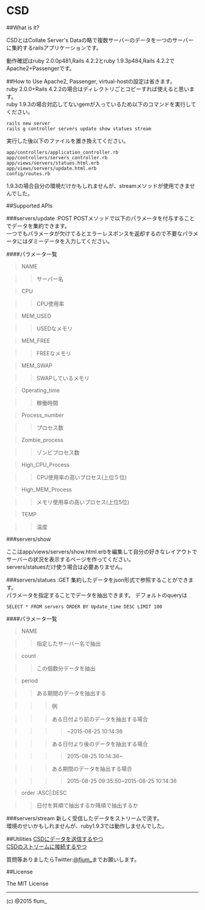 CSD
===========

##What is it?

CSDとはCollate Server's Dataの略で複数サーバーのデータを一つのサーバーに集約するrailsアプリケーションです。  

動作確認はruby 2.0.0p481,Rails 4.2.2とruby 1.9.3p484,Rails 4.2.2でApache2+Passengerです。

##How to Use
Apache2, Passenger, virtual-hostの設定は省きます。  
ruby 2.0.0+Rails 4.2.2の場合はディレクトリごとコピーすれば使えると思います。  
ruby 1.9.3の場合対応してないgemが入っているため以下のコマンドを実行してください。  

```
rails new server  
rails g controller servers update show statues stream  
```

実行した後以下のファイルを置き換えてください。  

```
app/controllers/application_controller.rb  
app/controllers/servers_controller.rb  
app/views/servers/statues.html.erb  
app/views/servers/update.html.erb  
config/routes.rb  
```

1.9.3の場合自分の環境だけかもしれませんが、streamメソッドが使用できませんでした。  

##Supported APIs

###servers/update :POST
POSTメソッドで以下のパラメータを付与することでデータを集約できます。  
一つでもパラメータが欠けてるとエラーレスポンスを返却するので不要なパラメータにはダミーデータを入力してください。  


####パラメータ一覧

>NAME  

>>サーバー名

>CPU  

>>CPU使用率

>MEM_USED

>>USEDなメモリ
  
>MEM_FREE  

>>FREEなメモリ

>MEM_SWAP  

>>SWAPしているメモリ

>Operating_time  

>>稼働時間 

>Process_number  

>>プロセス数

>Zombie_process  

>>ゾンビプロセス数

>High_CPU_Process  

>>CPU使用率の高いプロセス(上位５位)

>High_MEM_Process 

>>メモリ使用率の高いプロセス(上位5位)
 
>TEMP  

>>温度

###servers/show

ここはapp/views/servers/show.html.erbを編集して自分の好きなレイアウトでサーバーの状況を表示するページを作ってください。  
servers/statuesだけ使う場合は必要ありません。  

###servers/statues :GET
集約したデータをjson形式で参照することができます。  
パラメータを指定することでデータを抽出できます。
デフォルトのqueryは  

```
SELECT * FROM servers ORDER BY Update_time DESC LIMIT 100
```

####パラメータ一覧

>NAME

>>指定したサーバー名で抽出

>count

>>この個数分データを抽出

>period

>>ある期間のデータを抽出する  

>>>例  

>>>ある日付より前のデータを抽出する場合  

>>>>~2015-08-25 10:14:36  

>>>ある日付より後のデータを抽出する場合

>>>>2015-08-25 10:14:36~

>>>ある期間のデータを抽出する場合

>>>>2015-08-25 09:35:50~2015-08-25 10:14:36  


>order :ASC|:DESC

>>日付を昇順で抽出するか降順で抽出するか

###servers/stream
新しく受信したデータをストリームで流す。  
環境のせいかもしれませんが、ruby1.9.3では動作しませんでした。

##Utilities
[CSDにデータを送信するやつ](http://github.com/flum1025/update_csd)  
[CSDのストリームに接続するやつ](http://github.com/flum1025/csd_stream)


質問等ありましたらTwitter:[@flum_](https://twitter.com/flum_)までお願いします。

##License

The MIT License

-------
(c) @2015 flum_